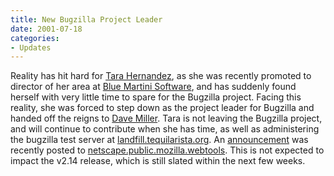 ```yaml
---
title: New Bugzilla Project Leader
date: 2001-07-18
categories:
- Updates
---
```

Reality has hit hard for [Tara Hernandez](mailto:tara@tequilarista.org),
as she was recently promoted to director of her area at
[Blue Martini Software](http://www.bluemartini.com/), and has suddenly
found herself with very little time to spare for the Bugzilla project.
Facing this reality, she was forced to step down as the project leader
for Bugzilla and handed off the reigns to
[Dave Miller](mailto:justdave@bugzilla.org). Tara is not leaving the
Bugzilla project, and will continue to contribute when she has time, as
well as administering the bugzilla test server at
[landfill.tequilarista.org](http://landfill.tequilarista.org/). An
[announcement](news://news.mozilla.org/3B562E3F.4080602@tequilarista.org)
was recently posted to
[netscape.public.mozilla.webtools](news://news.mozilla.org/netscape.public.mozilla.webtools).
This is not expected to impact the v2.14 release, which is still slated
within the next few weeks.
